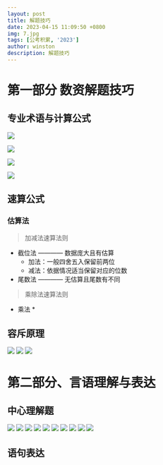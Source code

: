 ```yaml
---
layout: post
title: 解题技巧
date: 2023-04-15 11:09:50 +0800
img: 7.jpg
tags: [公考积累, '2023']
author: winston
description: 解题技巧
---
```


# 第一部分 数资解题技巧

## 专业术语与计算公式

![]({{site.baseurl}}/images/post/2023/04/10.jpg)

![]({{site.baseurl}}/images/post/2023/04/11.jpg)

![]({{site.baseurl}}/images/post/2023/04/12.jpg)

![]({{site.baseurl}}/images/post/2023/04/12-1.webp)
## 速算公式

### 估算法

> 加减法速算法则

* 截位法  ————  数据庞大且有估算
  * 加法：一般四舍五入保留前两位
  * 减法：依据情况适当保留对应的位数
* 尾数法  ————  无估算且尾数有不同

> 乘除法速算法则

* 乘法
  * 


## 容斥原理

![]({{site.baseurl}}/images/post/2023/05/02.jpg)
![]({{site.baseurl}}/images/post/2023/05/03.jpg)
![]({{site.baseurl}}/images/post/2023/05/04.jpg)



# 第二部分、言语理解与表达

## 中心理解题
![]({{site.baseurl}}/images/post/2023/05/05.jpg)
![]({{site.baseurl}}/images/post/2023/05/06.jpg)
![]({{site.baseurl}}/images/post/2023/05/07.jpg)
![]({{site.baseurl}}/images/post/2023/05/08.jpg)
![]({{site.baseurl}}/images/post/2023/05/09.jpg)
![]({{site.baseurl}}/images/post/2023/05/10.jpg)
![]({{site.baseurl}}/images/post/2023/05/11.jpg)
![]({{site.baseurl}}/images/post/2023/05/12.jpg)
![]({{site.baseurl}}/images/post/2023/05/13.jpg)
![]({{site.baseurl}}/images/post/2023/05/14.jpg)

##  语句表达














